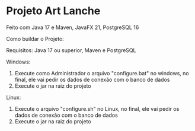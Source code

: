 <h1><b>Projeto Art Lanche</b></h1>

Feito com Java 17 e Maven, JavaFX 21, PostgreSQL 16


Como buildar o Projeto:

Requisitos: Java 17 ou superior, Maven e PostgreSQL

Windows:
1) Execute como Administrador o arquivo "configure.bat" no windows, no final, ele vai pedir os dados de conexão com o banco de dados
2) Execute o jar na raiz do projeto

Linux:
1) Execute o arquivo "configure.sh" no Linux, no final, ele vai pedir os dados de conexão com o banco de dados
2) Execute o jar na raiz do projeto